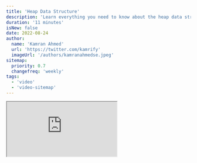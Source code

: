 ```yaml
---
title: 'Heap Data Structure'
description: 'Learn everything you need to know about the heap data structure'
duration: '11 minutes'
isNew: false
date: 2022-08-24
author:
  name: 'Kamran Ahmed'
  url: 'https://twitter.com/kamrify'
  imageUrl: '/authors/kamranahmedse.jpeg'
sitemap:
  priority: 0.7
  changefreq: 'weekly'
tags:
  - 'video'
  - 'video-sitemap'
---
```


<iframe class="w-full aspect-video mb-5" src="https://www.youtube.com/embed/F_r0sJ1RqWk" title="Heap Data Structure"></iframe>
